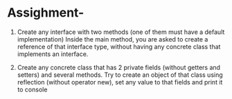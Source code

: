 # Assighment-
1. Create any interface with two methods (one of them must have a default implementation)
Inside the main method, you are asked to create a reference of that interface type, without having any concrete class that implements an interface.

2. Create any concrete class that has 2 private fields (without getters and setters) and several methods. Try to create an object of that class using reflection (without operator new), set any value to that fields and print it to console
